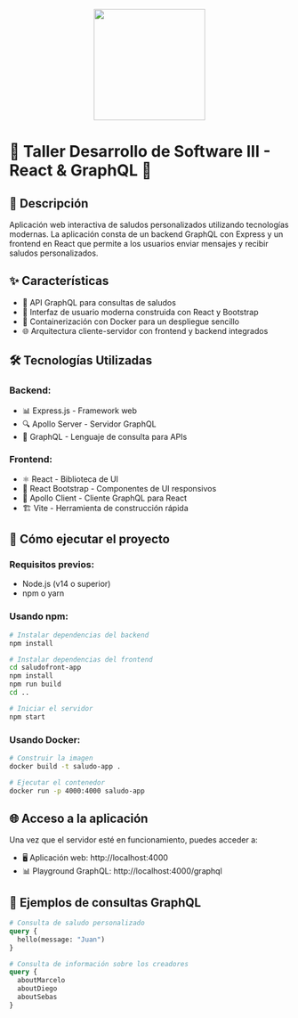 <p align='center'>
  <img width='200' heigth='225' src='https://user-images.githubusercontent.com/62605744/171186764-43f7aae0-81a9-4b6e-b4ce-af963564eafb.png'>
</p>

# 🚀 Taller Desarrollo de Software III - React & GraphQL 👋

## 📝 Descripción

Aplicación web interactiva de saludos personalizados utilizando tecnologías modernas. La aplicación consta de un backend GraphQL con Express y un frontend en React que permite a los usuarios enviar mensajes y recibir saludos personalizados.

## ✨ Características

- 🔄 API GraphQL para consultas de saludos
- 🎨 Interfaz de usuario moderna construida con React y Bootstrap
- 🐳 Containerización con Docker para un despliegue sencillo
- 🌐 Arquitectura cliente-servidor con frontend y backend integrados

## 🛠️ Tecnologías Utilizadas

### Backend:
- 📊 Express.js - Framework web
- 🔍 Apollo Server - Servidor GraphQL
- 🧪 GraphQL - Lenguaje de consulta para APIs

### Frontend:
- ⚛️ React - Biblioteca de UI
- 📱 React Bootstrap - Componentes de UI responsivos
- 🔌 Apollo Client - Cliente GraphQL para React
- 🏗️ Vite - Herramienta de construcción rápida

## 🚦 Cómo ejecutar el proyecto

### Requisitos previos:
- Node.js (v14 o superior)
- npm o yarn

### Usando npm:

```bash
# Instalar dependencias del backend
npm install

# Instalar dependencias del frontend
cd saludofront-app
npm install
npm run build
cd ..

# Iniciar el servidor
npm start
```

### Usando Docker:

```bash
# Construir la imagen
docker build -t saludo-app .

# Ejecutar el contenedor
docker run -p 4000:4000 saludo-app
```

## 🌐 Acceso a la aplicación

Una vez que el servidor esté en funcionamiento, puedes acceder a:

- 🖥️ Aplicación web: http://localhost:4000
- 📊 Playground GraphQL: http://localhost:4000/graphql

## 📝 Ejemplos de consultas GraphQL

```graphql
# Consulta de saludo personalizado
query {
  hello(message: "Juan")
}

# Consulta de información sobre los creadores
query {
  aboutMarcelo
  aboutDiego
  aboutSebas
}
```